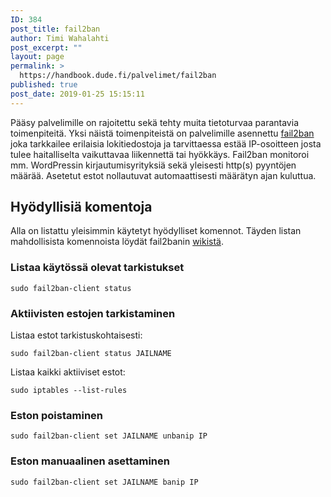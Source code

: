 ```yaml
---
ID: 384
post_title: fail2ban
author: Timi Wahalahti
post_excerpt: ""
layout: page
permalink: >
  https://handbook.dude.fi/palvelimet/fail2ban
published: true
post_date: 2019-01-25 15:15:11
---
```

Pääsy palvelimille on rajoitettu sekä tehty muita tietoturvaa parantavia toimenpiteitä. Yksi näistä toimenpiteistä on palvelimille asennettu <a href="https://github.com/fail2ban/fail2ban">fail2ban</a> joka tarkkailee erilaisia lokitiedostoja ja tarvittaessa estää IP-osoitteen josta tulee haitalliselta vaikuttavaa liikennettä tai hyökkäys. Fail2ban monitoroi mm. WordPressin kirjautumisyrityksiä sekä yleisesti http(s) pyyntöjen määrää. Asetetut estot nollautuvat automaattisesti määrätyn ajan kuluttua.
<h2>Hyödyllisiä komentoja</h2>
Alla on listattu yleisimmin käytetyt hyödylliset komennot. Täyden listan mahdollisista komennoista löydät fail2banin <a href="https://www.fail2ban.org/wiki/index.php/Commands">wikistä</a>.
<h3>Listaa käytössä olevat tarkistukset</h3>
<pre class=" language-bash"><code class=" language-bash">sudo fail2ban-client status</code></pre>
<h3>Aktiivisten estojen tarkistaminen</h3>
Listaa estot tarkistuskohtaisesti:
<pre class=" language-bash"><code class=" language-bash">sudo fail2ban-client status JAILNAME</code></pre>
Listaa kaikki aktiiviset estot:
<pre class=" language-bash"><code class=" language-bash">sudo iptables --list-rules</code></pre>
<h3>Eston poistaminen</h3>
<pre class=" language-bash"><code class=" language-bash">sudo fail2ban-client set JAILNAME unbanip IP</code></pre>
<h3>Eston manuaalinen asettaminen</h3>
<pre class=" language-bash"><code class=" language-bash">sudo fail2ban-client set JAILNAME banip IP</code></pre>